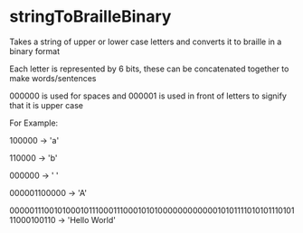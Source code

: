 # stringToBrailleBinary
Takes a string of upper or lower case letters and converts it to braille in a binary format

Each letter is represented by 6 bits, these can be concatenated together to make words/sentences

000000 is used for spaces and 000001 is used in front of letters to signify that it is upper case

For Example:

 100000 -> 'a'

110000 -> 'b'

000000 -> ' '

000001100000 -> 'A'

000001110010100010111000111000101010000000000001010111101010111010111000100110 -> 'Hello World'
